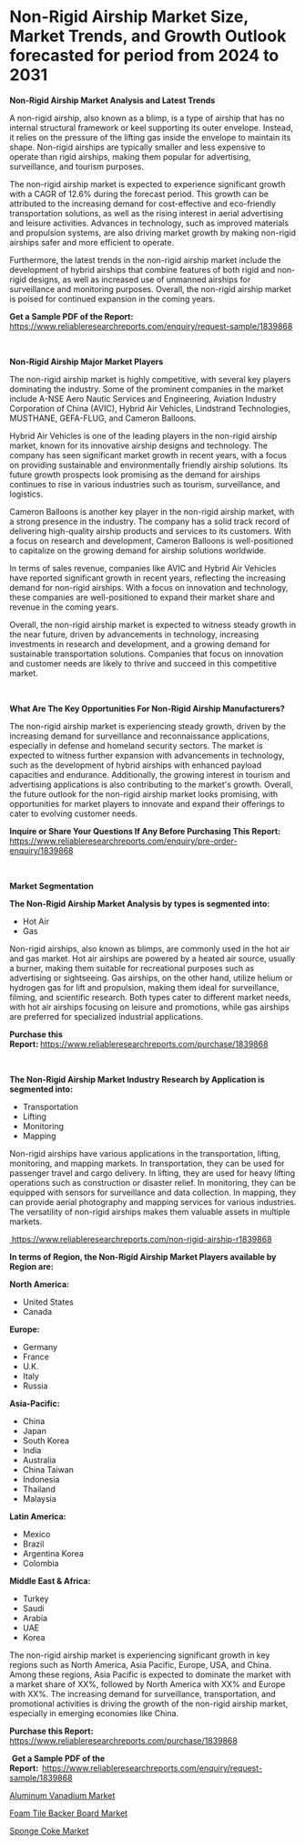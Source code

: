<p><h1>Non-Rigid Airship Market Size, Market Trends, and Growth Outlook forecasted for period from 2024 to 2031</h1></p><p><strong>Non-Rigid Airship Market Analysis and Latest Trends</strong></p>
<p><p>A non-rigid airship, also known as a blimp, is a type of airship that has no internal structural framework or keel supporting its outer envelope. Instead, it relies on the pressure of the lifting gas inside the envelope to maintain its shape. Non-rigid airships are typically smaller and less expensive to operate than rigid airships, making them popular for advertising, surveillance, and tourism purposes.</p><p>The non-rigid airship market is expected to experience significant growth with a CAGR of 12.6% during the forecast period. This growth can be attributed to the increasing demand for cost-effective and eco-friendly transportation solutions, as well as the rising interest in aerial advertising and leisure activities. Advances in technology, such as improved materials and propulsion systems, are also driving market growth by making non-rigid airships safer and more efficient to operate.</p><p>Furthermore, the latest trends in the non-rigid airship market include the development of hybrid airships that combine features of both rigid and non-rigid designs, as well as increased use of unmanned airships for surveillance and monitoring purposes. Overall, the non-rigid airship market is poised for continued expansion in the coming years.</p></p>
<p><strong>Get a Sample PDF of the Report:&nbsp;</strong> <a href="https://www.reliableresearchreports.com/enquiry/request-sample/1839868">https://www.reliableresearchreports.com/enquiry/request-sample/1839868</a></p>
<p>&nbsp;</p>
<p><strong>Non-Rigid Airship Major Market Players</strong></p>
<p><p>The non-rigid airship market is highly competitive, with several key players dominating the industry. Some of the prominent companies in the market include A-NSE Aero Nautic Services and Engineering, Aviation Industry Corporation of China (AVIC), Hybrid Air Vehicles, Lindstrand Technologies, MUSTHANE, GEFA-FLUG, and Cameron Balloons.</p><p>Hybrid Air Vehicles is one of the leading players in the non-rigid airship market, known for its innovative airship designs and technology. The company has seen significant market growth in recent years, with a focus on providing sustainable and environmentally friendly airship solutions. Its future growth prospects look promising as the demand for airships continues to rise in various industries such as tourism, surveillance, and logistics.</p><p>Cameron Balloons is another key player in the non-rigid airship market, with a strong presence in the industry. The company has a solid track record of delivering high-quality airship products and services to its customers. With a focus on research and development, Cameron Balloons is well-positioned to capitalize on the growing demand for airship solutions worldwide.</p><p>In terms of sales revenue, companies like AVIC and Hybrid Air Vehicles have reported significant growth in recent years, reflecting the increasing demand for non-rigid airships. With a focus on innovation and technology, these companies are well-positioned to expand their market share and revenue in the coming years.</p><p>Overall, the non-rigid airship market is expected to witness steady growth in the near future, driven by advancements in technology, increasing investments in research and development, and a growing demand for sustainable transportation solutions. Companies that focus on innovation and customer needs are likely to thrive and succeed in this competitive market.</p></p>
<p>&nbsp;</p>
<p><strong>What Are The Key Opportunities For Non-Rigid Airship Manufacturers?</strong></p>
<p><p>The non-rigid airship market is experiencing steady growth, driven by the increasing demand for surveillance and reconnaissance applications, especially in defense and homeland security sectors. The market is expected to witness further expansion with advancements in technology, such as the development of hybrid airships with enhanced payload capacities and endurance. Additionally, the growing interest in tourism and advertising applications is also contributing to the market's growth. Overall, the future outlook for the non-rigid airship market looks promising, with opportunities for market players to innovate and expand their offerings to cater to evolving customer needs.</p></p>
<p><strong>Inquire or Share Your Questions If Any Before Purchasing This Report:</strong> <a href="https://www.reliableresearchreports.com/enquiry/pre-order-enquiry/1839868">https://www.reliableresearchreports.com/enquiry/pre-order-enquiry/1839868</a></p>
<p>&nbsp;</p>
<p><strong>Market Segmentation</strong></p>
<p><strong>The Non-Rigid Airship Market Analysis by types is segmented into:</strong></p>
<p><ul><li>Hot Air</li><li>Gas</li></ul></p>
<p><p>Non-rigid airships, also known as blimps, are commonly used in the hot air and gas market. Hot air airships are powered by a heated air source, usually a burner, making them suitable for recreational purposes such as advertising or sightseeing. Gas airships, on the other hand, utilize helium or hydrogen gas for lift and propulsion, making them ideal for surveillance, filming, and scientific research. Both types cater to different market needs, with hot air airships focusing on leisure and promotions, while gas airships are preferred for specialized industrial applications.</p></p>
<p><strong>Purchase this Report:&nbsp;</strong><a href="https://www.reliableresearchreports.com/purchase/1839868">https://www.reliableresearchreports.com/purchase/1839868</a></p>
<p>&nbsp;</p>
<p><strong>The Non-Rigid Airship Market Industry Research by Application is segmented into:</strong></p>
<p><ul><li>Transportation</li><li>Lifting</li><li>Monitoring</li><li>Mapping</li></ul></p>
<p><p>Non-rigid airships have various applications in the transportation, lifting, monitoring, and mapping markets. In transportation, they can be used for passenger travel and cargo delivery. In lifting, they are used for heavy lifting operations such as construction or disaster relief. In monitoring, they can be equipped with sensors for surveillance and data collection. In mapping, they can provide aerial photography and mapping services for various industries. The versatility of non-rigid airships makes them valuable assets in multiple markets.</p></p>
<p><a href="https://www.reliableresearchreports.com/non-rigid-airship-r1839868">&nbsp;https://www.reliableresearchreports.com/non-rigid-airship-r1839868</a></p>
<p><strong>In terms of Region, the Non-Rigid Airship Market Players available by Region are:</strong></p>
<p>
    <p> <strong> North America: </strong>
        <ul>
            <li>United States</li>
            <li>Canada</li>
        </ul>
        </p> 
    <p> <strong> Europe: </strong>
        <ul>
            <li>Germany</li>
            <li>France</li>
            <li>U.K.</li>
            <li>Italy</li>
            <li>Russia</li>
        </ul>
        </p> 
    <p> <strong> Asia-Pacific: </strong>
        <ul>
            <li>China</li>
            <li>Japan</li>
            <li>South Korea</li>
            <li>India</li>
            <li>Australia</li>
            <li>China Taiwan</li>
            <li>Indonesia</li>
            <li>Thailand</li>
            <li>Malaysia</li>
        </ul>
        </p> 
    <p> <strong> Latin America: </strong>
        <ul>
            <li>Mexico</li>
            <li>Brazil</li>
            <li>Argentina Korea</li>
            <li>Colombia</li>
        </ul>
        </p> 
    <p> <strong> Middle East & Africa: </strong>
        <ul>
            <li>Turkey</li>
            <li>Saudi</li>
            <li>Arabia</li>
            <li>UAE</li>
            <li>Korea</li>
        </ul>
    </p>
    </p>
<p><p>The non-rigid airship market is experiencing significant growth in key regions such as North America, Asia Pacific, Europe, USA, and China. Among these regions, Asia Pacific is expected to dominate the market with a market share of XX%, followed by North America with XX% and Europe with XX%. The increasing demand for surveillance, transportation, and promotional activities is driving the growth of the non-rigid airship market, especially in emerging economies like China.</p></p>
<p><strong>Purchase this Report: </strong><a href="https://www.reliableresearchreports.com/purchase/1839868">https://www.reliableresearchreports.com/purchase/1839868</a></p>
<p>&nbsp;<strong>Get a Sample PDF of the Report:&nbsp;&nbsp;</strong><a href="https://www.reliableresearchreports.com/enquiry/request-sample/1839868">https://www.reliableresearchreports.com/enquiry/request-sample/1839868</a></p>
<p><strong></strong></p>
<p><p><a href="https://cautious-neon-760.notion.site/Aluminum-Vanadium-Market-Competitive-Analysis-Market-Trends-and-Forecast-to-2031-573c783bd61843b39d43ec65f26183d3">Aluminum Vanadium Market</a></p><p><a href="https://frill-swim-3cd.notion.site/Foam-Tile-Backer-Board-Market-Furnishes-Information-on-Market-Share-Market-Trends-and-Market-Growt-60a0794bc09d47069c9d592f1d2b5d8d">Foam Tile Backer Board Market</a></p><p><a href="https://issuu.com/reportprime-2/docs/sponge-coke-market-size-2030.pptx">Sponge Coke Market</a></p></p>
